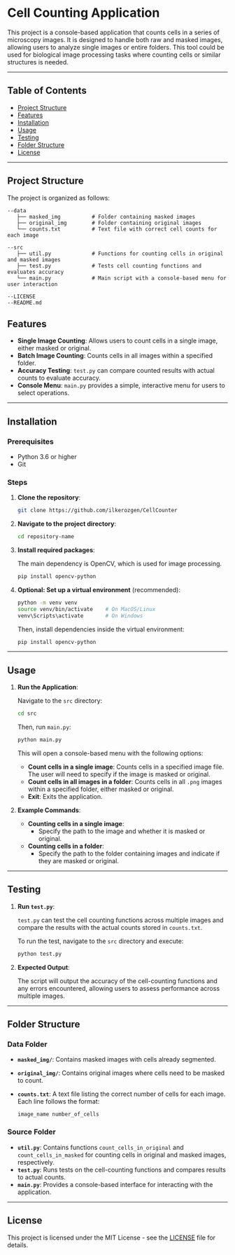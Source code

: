 # Cell Counting Application

This project is a console-based application that counts cells in a series of microscopy images. It is designed to handle both raw and masked images, allowing users to analyze single images or entire folders. This tool could be used for biological image processing tasks where counting cells or similar structures is needed.

---

## Table of Contents
- [Project Structure](#project-structure)
- [Features](#features)
- [Installation](#installation)
- [Usage](#usage)
- [Testing](#testing)
- [Folder Structure](#folder-structure)
- [License](#license)

---

## Project Structure

The project is organized as follows:
```
--data
   ├── masked_img          # Folder containing masked images
   ├── original_img        # Folder containing original images
   └── counts.txt          # Text file with correct cell counts for each image

--src
   ├── util.py             # Functions for counting cells in original and masked images
   ├── test.py             # Tests cell counting functions and evaluates accuracy
   └── main.py             # Main script with a console-based menu for user interaction

--LICENSE
--README.md
```

## Features

- **Single Image Counting**: Allows users to count cells in a single image, either masked or original.
- **Batch Image Counting**: Counts cells in all images within a specified folder.
- **Accuracy Testing**: `test.py` can compare counted results with actual counts to evaluate accuracy.
- **Console Menu**: `main.py` provides a simple, interactive menu for users to select operations.

---

## Installation

### Prerequisites
- Python 3.6 or higher
- Git

### Steps

1. **Clone the repository**:

   ```bash
   git clone https://github.com/ilkerozgen/CellCounter
   ```

2. **Navigate to the project directory**:

   ```bash
   cd repository-name
   ```

3. **Install required packages**:

   The main dependency is OpenCV, which is used for image processing.

   ```bash
   pip install opencv-python
   ```

4. **Optional: Set up a virtual environment** (recommended):

   ```bash
   python -m venv venv
   source venv/bin/activate    # On MacOS/Linux
   venv\Scripts\activate       # On Windows
   ```

   Then, install dependencies inside the virtual environment:

   ```bash
   pip install opencv-python
   ```

---

## Usage

1. **Run the Application**:

   Navigate to the `src` directory:

   ```bash
   cd src
   ```

   Then, run `main.py`:

   ```bash
   python main.py
   ```

   This will open a console-based menu with the following options:
   
   - **Count cells in a single image**: Counts cells in a specified image file. The user will need to specify if the image is masked or original.
   - **Count cells in all images in a folder**: Counts cells in all `.png` images within a specified folder, either masked or original.
   - **Exit**: Exits the application.

2. **Example Commands**:

   - **Counting cells in a single image**:
     - Specify the path to the image and whether it is masked or original.
   - **Counting cells in a folder**:
     - Specify the path to the folder containing images and indicate if they are masked or original.

---

## Testing

1. **Run `test.py`**:

   `test.py` can test the cell counting functions across multiple images and compare the results with the actual counts stored in `counts.txt`.

   To run the test, navigate to the `src` directory and execute:

   ```bash
   python test.py
   ```

2. **Expected Output**:

   The script will output the accuracy of the cell-counting functions and any errors encountered, allowing users to assess performance across multiple images.

---

## Folder Structure

### Data Folder

- **`masked_img/`**: Contains masked images with cells already segmented.
- **`original_img/`**: Contains original images where cells need to be masked to count.
- **`counts.txt`**: A text file listing the correct number of cells for each image. Each line follows the format:
  
  ```
  image_name number_of_cells
  ```

### Source Folder

- **`util.py`**: Contains functions `count_cells_in_original` and `count_cells_in_masked` for counting cells in original and masked images, respectively.
- **`test.py`**: Runs tests on the cell-counting functions and compares results to actual counts.
- **`main.py`**: Provides a console-based interface for interacting with the application.

---

## License

This project is licensed under the MIT License - see the [LICENSE](LICENSE) file for details.